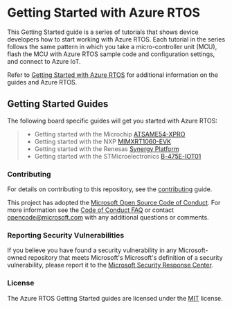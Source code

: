 # Getting Started with Azure RTOS

This Getting Started guide is a series of tutorials that shows device developers how to start working with Azure RTOS. Each tutorial in the series follows the same pattern in which you take a micro-controller unit (MCU), flash the MCU with Azure RTOS sample code and configuration settings, and connect to Azure IoT.

Refer to [Getting Started with Azure RTOS](https://go.microsoft.com/fwlink/p/?linkid=2129824) for additional information on the guides and Azure RTOS.

## Getting Started Guides
The following board specific guides will get you started with Azure RTOS:

> * Getting started with the Microchip [ATSAME54-XPRO](Microchip/ATSAME54-XPRO)
> * Getting started with the NXP [MIMXRT1060-EVK](NXP/MIMXRT1060-EVK)
> * Getting started with the Renesas [Synergy Platform](Renesas)
> * Getting started with the STMicroelectronics [B-475E-IOT01](STMicroelectronics/B-L475E-IOT01A)

### Contributing
For details on contributing to this repository, see the [contributing](CONTRIBUTING.md) guide.

This project has adopted the [Microsoft Open Source Code of Conduct](https://opensource.microsoft.com/codeofconduct/).
For more information see the [Code of Conduct FAQ](https://opensource.microsoft.com/codeofconduct/faq/)
or contact [opencode@microsoft.com](mailto:opencode@microsoft.com) with any additional questions or comments.

### Reporting Security Vulnerabilities
If you believe you have found a security vulnerability in any Microsoft-owned repository that meets Microsoft's Microsoft's definition of a security vulnerability, please report it to the [Microsoft Security Response Center](SECURITY.md).

### License
The Azure RTOS Getting Started guides are licensed under the [MIT](LICENSE.txt) license.
